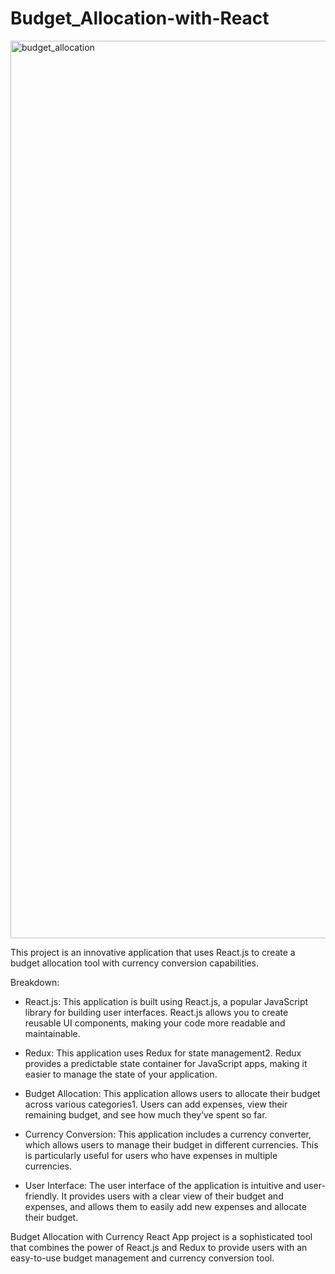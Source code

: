 # Budget_Allocation-with-React
<img width="1436" alt="budget_allocation" src="https://github.com/Naumaan777/Budget_Allocation-with-React/assets/115418662/17903656-0bfe-44e7-bbde-a2244fc30e30">

This project is an innovative application that uses React.js to create a budget allocation tool with currency conversion capabilities.

 Breakdown:

* React.js: This application is built using React.js, a popular JavaScript library for building user interfaces. React.js allows you to create reusable UI components, making your code more readable and maintainable.

* Redux: This application uses Redux for state management2. Redux provides a predictable state container for JavaScript apps, making it easier to manage the state of your application.

* Budget Allocation: This application allows users to allocate their budget across various categories1. Users can add expenses, view their remaining budget, and see how much they’ve spent so far.

* Currency Conversion: This application includes a currency converter, which allows users to manage their budget in different currencies. This is particularly useful for users who have expenses in multiple currencies.

* User Interface: The user interface of the application is intuitive and user-friendly. It provides users with a clear view of their budget and expenses, and allows them to easily add new expenses and allocate their budget.

Budget Allocation with Currency React App project is a sophisticated tool that combines the power of React.js and Redux to provide users with an easy-to-use budget management and currency conversion tool.
